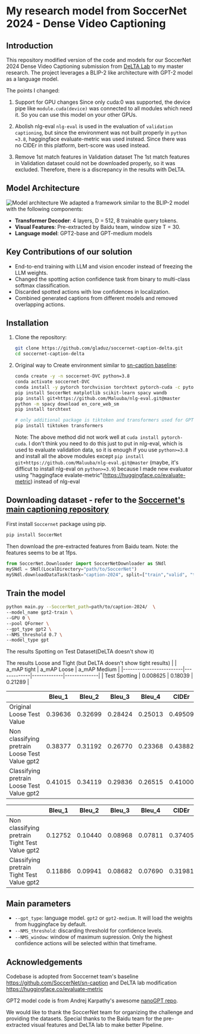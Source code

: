 # My research model from SoccerNet 2024 - Dense Video Captioning

## Introduction
This repository modified version of the code and models for our SoccerNet 2024 Dense Video Captioning submission from [DeLTA Lab](https://sites.google.com/view/jmkang/about-our-lab) to my master research. The project leverages a BLIP-2 like architecture with GPT-2 model as a language model.

The points I changed:
1. Support for GPU changes
    Since only cuda:0 was supported, the device pipe like `module.cuda(device)` was connected to all modules which need it. So you can use this model on your other GPUs.

2. Abolish nlg-eval
    `nlg-eval` is used in the evaluation of `validation captioning`, but since the environment was not built properly in `python =3.8`, haggingface evaluate-metric was used instead. Since there was no CIDEr in this platform, bert-score was used instead.

3. Remove 1st match features in Validation dataset
    The 1st match features in Validation dataset could not be downloaded properly, so it was excluded. Therefore, there is a discrepancy in the results with DeLTA.

## Model Architecture
![Model architecture](https://raw.githubusercontent.com/gladuz/soccernet-caption-deltalab/main/assets/architecture.png)
We adapted a framework similar to the BLIP-2 model with the following components:
- **Transformer Decoder**: 4 layers, D = 512, 8 trainable query tokens.
- **Visual Features**: Pre-extracted by Baidu team, window size T = 30.
- **Language model**: GPT2-base and GPT-medium models


## Key Contributions of our solution
- End-to-end training with LLM and vision encoder instead of freezing the LLM weights.
- Changed the spotting action confidence task from binary to multi-class softmax classification.
- Discarded spotted actions with low confidences in localization.
- Combined generated captions from different models and removed overlapping actions.

## Installation
1. Clone the repository:
    ```bash
    git clone https://github.com/gladuz/soccernet-caption-delta.git
    cd soccernet-caption-delta
    ```
2. Original way to Create environment similar to [sn-caption baseline](https://github.com/SoccerNet/sn-caption/tree/main/Benchmarks/TemporallyAwarePooling):
    ```bash
    conda create -y -n soccernet-DVC python=3.8
    conda activate soccernet-DVC
    conda install -y pytorch torchvision torchtext pytorch-cuda -c pytorch -c nvidia
    pip install SoccerNet matplotlib scikit-learn spacy wandb
    pip install git+https://github.com/Maluuba/nlg-eval.git@master
    python -m spacy download en_core_web_sm
    pip install torchtext

    # only additional package is tiktoken and transformers used for GPT-2
    pip install tiktoken transformers
    ```

    Note: The above method did not work well at `cuda install pytorch-cuda`. I don't think you need to do this just to put in nlg-eval, which is used to evaluate validation data, so it is enough if you use `python>=3.8` and install all the above modules except `pip install git+https://github.com/Maluuba/nlg-eval.git@master` (maybe, it's difficut to install nlg-eval on `python>=3.9`) because I made new evaluator using "haggingface evalate-metric"(https://huggingface.co/evaluate-metric) instead of nlg-eval
  

## Downloading dataset - refer to the [Soccernet's main captioning repository](https://github.com/SoccerNet/sn-caption)
First install `Soccernet` package using pip.
```bash
pip install SoccerNet
```
Then download the pre-extracted features from Baidu team. Note: the features seems to be at 1fps. 
```python
from SoccerNet.Downloader import SoccerNetDownloader as SNdl
mySNdl = SNdl(LocalDirectory="path/to/SoccerNet")
mySNdl.downloadDataTask(task="caption-2024", split=["train","valid", "test","challenge"]) # SN challenge 2024
```


## Train the model
```bash
python main.py --SoccerNet_path=path/to/caption-2024/  \
--model_name gpt2-train \
--GPU 0 \
--pool QFormer \
--gpt_type gpt2 \
--NMS_threshold 0.7 \
--model_type gpt
```
The results Spotting on Test Dataset(DeLTA doesn't show it)

The results Loose and Tight (but DeLTA doesn't show tight results)
|                         | a_mAP tight | a_mAP Loose | a_mAP Medium |
|-------------------------|-------------|-------------|--------------|
|      Test Spotting      |   0.008625  |   0.18039   |    0.21289   |


|                                                | Bleu_1  | Bleu_2  | Bleu_3  | Bleu_4  | CIDEr  | METEOR  |
|------------------------------------------------|---------|---------|---------|---------|--------|---------|
|              Original Loose Test Value         | 0.39636 | 0.32699 | 0.28424 | 0.25013 | 0.49509| 0.25932 |
| Non classifying pretrain Loose Test Value gpt2 | 0.38377 | 0.31192 | 0.26770 | 0.23368 | 0.43882| 0.25985 |
|   Classifying pretrain Loose Test Value gpt2   | 0.41015 | 0.34119 | 0.29836 | 0.26515 | 0.41000| 0.24657 |


|                                                | Bleu_1  | Bleu_2  | Bleu_3  | Bleu_4  | CIDEr  | METEOR  |
|------------------------------------------------|---------|---------|---------|---------|--------|---------|
| Non classifying pretrain Tight Test Value gpt2 | 0.12752 | 0.10440 | 0.08968 | 0.07811 | 0.37405| 0.15298 |
|   Classifying pretrain Tight Test Value gpt2   | 0.11886 | 0.09941 | 0.08682 | 0.07690 | 0.31981| 0.14307 |

## Main parameters
- `--gpt_type`: language model. `gpt2` or `gpt2-medium`. It will load the weights from huggingface by default.
- `--NMS_threshold`: discarding threshold for confidence levels. 
- `--NMS_window`: window of maximum supression. Only the highest confidence actions will be selected within that timeframe.

## Acknowledgements

Codebase is adopted from Soccernet team's baseline https://github.com/SoccerNet/sn-caption and DeLTA lab modification https://huggingface.co/evaluate-metric 

GPT2 model code is from Andrej Karpathy's awesome [nanoGPT repo](https://github.com/karpathy/nanoGPT).

We would like to thank the SoccerNet team for organizing the challenge and providing the datasets. Special thanks to the Baidu team for the pre-extracted visual features and DeLTA lab to make better Pipeline.